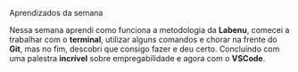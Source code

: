 Aprendizados da semana

Nessa semana aprendi como funciona a metodologia da **Labenu**, comecei a trabalhar com o **terminal**, utilizar alguns comandos e chorar na frente do **Git**, mas no fim, descobri que consigo fazer e deu certo. Concluindo com uma palestra **incrível** sobre empregabilidade e agora com o **VSCode**.